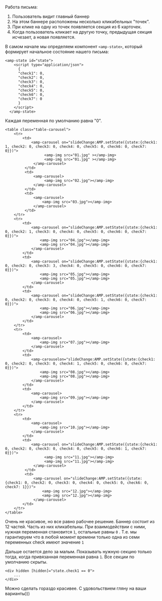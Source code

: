 Работа письма:
1. Пользователь видит главный баннер 
2. На этом баннере расположены несколько кликабельных "точек".
3. При клике на одну из точек появляется секция из 6 карточек.
4. Когда пользователь кликает на другую точку, предыдущая секция исчезает, а новая появляется.

В самом начале мы определяем компонент `<amp-state>`, который формирует начальное состояние нашего письма:

```
<amp-state id="state">
    <script type="application/json">
      {
      "check1": 0,
      "check2": 0,
      "check3": 0,
      "check4": 0,
      "check5": 0,
      "check6": 0,
      "check7": 0
      }
    </script>
  </amp-state>
```

Каждая переменная по умолчанию равна "0". 

```
<table class="table-carousel">
	<tr>
		<td>
			<amp-carousel on="slideChange:AMP.setState({state:{check1: 1, check2: 0, check3: 0, check4: 0, check5: 0, check6: 0, check7: 0}})">
                  <amp-img src="01.jpg" ></amp-img>
                  <amp-img src="01.jpg" ></amp-img>
             </amp-carousel>
         </td>
         <td>
	         <amp-carousel>
                  <amp-img src="02.jpg"></amp-img>
             </amp-carousel>
         </td>
         <td>
	         <amp-carousel>
		         <amp-img src="03.jpg"></amp-img>
		     </amp-carousel>
		 </td>
	</tr>
	<tr>
		<td>
			<amp-carousel on="slideChange:AMP.setState({state:{check1: 0, check2: 1, check3: 0, check4: 0, check5: 0, check6: 0, check7: 0}})">
				<amp-img src="04.jpg"></amp-img>
				<amp-img src="04.jpg"></amp-img>
			</amp-carousel>
		</td>
		<td>
			<amp-carousel on="slideChange:AMP.setState({state:{check1: 0, check2: 0, check3: 3, check4: 0, check5: 0, check6: 0, check7: 0}})">
				<amp-img src="05.jpg"></amp-img>
				<amp-img src="05.jpg"></amp-img>
			</amp-carousel>
		</td>
		<td>
			<amp-carousel on="slideChange:AMP.setState({state:{check1: 0, check2: 0, check3: 0, check4: 0, check5: 1, check6: 0, check7: 0}})">
				<amp-img src="06.jpg"></amp-img>
				<amp-img src="06.jpg"></amp-img>
			</amp-carousel>
		</td>
	</tr>
	<tr>
		<td>
			<amp-carousel>
				<amp-img src="07.jpg"></amp-img>
			</amp-carousel>
		</td>
		<td>
			<amp-carouselon="slideChange:AMP.setState({state:{check1: 0, check2: 0, check3: 0, check4: 1, check5: 0, check6: 0, check7: 0}})">
				<amp-img src="08.jpg"></amp-img>
				<amp-img src="08.jpg"></amp-img>
			</amp-carousel>
		</td>
		<td>
			<amp-carousel>
				<amp-img src="09.jpg"></amp-img>
			</amp-carousel>
		</td>
	</tr>
	<tr>
		<td>
			<amp-carousel>
				<amp-img src="10.jpg"></amp-img>
			</amp-carousel>
		</td>
		<td>
			<amp-carousel on="slideChange:AMP.setState({state:{check1: 0, check2: 0, check3: 0, check4: 0, check5: 0, check6: 1, check7: 0}})">
                  <amp-img src="11.jpg"></amp-img>
                  <amp-img src="11.jpg"></amp-img>
             </amp-carousel>
	     </td>
	     <td>
		     <amp-carousel on="slideChange:AMP.setState({state:{check1: 0, check2: 0, check3: 0, check4: 0, check5: 0, check6: 0, check7: 1}})">
			     <amp-img src="12.jpg"></amp-img>
			     <amp-img src="12.jpg"></amp-img>
			 </amp-carousel>
		</td>
	</tr>
</table>
```

Очень не красивое, но все равно рабочее решение. Баннер состоит из 12 частей. Часть из них кликабельны. При взаимодействии с ними, нужная переменная становится `1`, остальные равны `0` . Т.е. мы гарантируем что в любой момент времени только одна из семи переменных check имеют значение `1`

Дальше остается дело за малым. Показывать нужную секцию только тогда, когда привязанная переменная равна `1`. Все секции по умолчанию скрыты.

```
<div hidden [hidden]="state.check1 == 0">
	...
</div>
```

Можно сделать гораздо красивее. С удовольствием гляну на ваши варианты)))